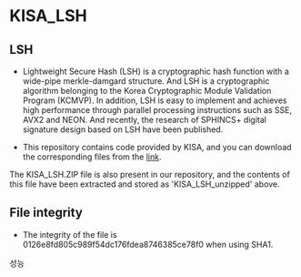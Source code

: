 # KISA_LSH

## LSH
* Lightweight Secure Hash (LSH) is a cryptographic hash function with a wide-pipe merkle-damgard structure. And LSH is a cryptographic algorithm belonging to the Korea Cryptographic Module Validation Program (KCMVP).  In addition, LSH is easy to implement and achieves high performance through parallel processing instructions such as SSE, AVX2 and NEON. And recently, the research of SPHINCS+ digital signature design based on LSH have been published.

* This repository contains code provided by KISA, and you can download the corresponding files from the [link](https://seed.kisa.or.kr/kisa/Board/22/detailView.do).

The KISA_LSH.ZIP file is also present in our repository, and the contents of this file have been extracted and stored as 'KISA_LSH_unzipped' above.

## File integrity
* The integrity of the file is 0126e8fd805c989f54dc176fdea8746385ce78f0 when using SHA1.

성능



